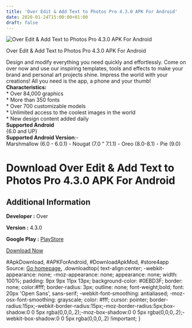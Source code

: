 ```yaml
---
title: 'Over Edit & Add Text to Photos Pro 4.3.0 APK For Android'
date: 2020-01-24T15:00:00+01:00
draft: false
---
```


![Over Edit & Add Text to Photos Pro 4.3.0 APK For Android](https://i1.wp.com/apkhome.net/wp-content/uploads/2020/01/Over-Edit-Add-Text-to-Photos-Pro-4.3.0.png "Over Edit & Add Text to Photos Pro 4.3.0 APK For Android")

  

Over Edit & Add Text to Photos Pro 4.3.0 APK For Android

Design and modify everything you need quickly and effortlessly. Come on over now and use our inspiring templates, tools and effects to make your brand and personal art projects shine. Impress the world with your creations! All you need is the app, a phone and your thumb!  
**Characteristics:**  
\* Over 84,000 graphics  
\* More than 350 fonts  
\* Over 700 customizable models  
\* Unlimited access to the coolest images in the world  
\* New design content added daily  
**Supported Android**  
{6.0 and UP}  
**Supported Android Version**:-  
Marshmallow (6.0 - 6.0.1) - Nougat (7.0 " 7.1.1) - Oreo (8.0-8.1) - Pie (9.0)

Download Over Edit & Add Text to Photos Pro 4.3.0 APK For Android
=================================================================

Additional Information
----------------------

**Developer :** Over

**Version :** 4.3.0

**Google Play :** [PlayStore](https://play.google.com/store/apps/details?id=app.over.editor)

  

[Download Now](https://store4app.co/post/over-edit-amp-add-text-to-photos-pro-4-3-0-apk-for-android_1579871050)

  
#ApkDownload, #APKForAndroid, #DownloadApkMod, #store4app  
Source: [Go homepage.](https://store4app.co/post/over-edit-amp-add-text-to-photos-pro-4-3-0-apk-for-android_1579871050) .downloadtop{ text-align:center; -webkit-appearance: none; -moz-appearance: none; appearance: none; width: 100%; padding: 9px 9px 11px 13px; background-color: #0EBD3F; border: none; color:#fff; border-radius: 3px; outline: none; font-weight;bold; font: 20px 'Open Sans', sans-serif; -webkit-font-smoothing: antialiased; -moz-osx-font-smoothing: grayscale; color: #fff; cursor: pointer; border-radius:15px;-webkit-border-radius:15px;-moz-border-radius:5px;box-shadow:0 0 5px rgba(0,0,0,.2);-moz-box-shadow:0 0 5px rgba(0,0,0,.2);-webkit-box-shadow:0 0 5px rgba(0,0,0,.2) !important; }